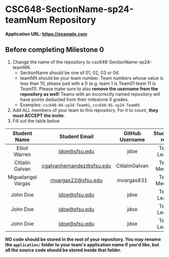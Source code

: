 # CSC648-SectionName-sp24-teamNum Repository

**Application URL: <https://example.com>**

## Before completing Milestone 0

1. Change the name of the repository to csc648-SectionName-sp24-teamNN.
   - SectionName should be one of 01, 02, 03 or 04.
   - teamNN should be your team number. Team numbers whose value is less than
     10, please pad with a 0 (e.g. team 1 is Team01 team 11 is Team11). Please
     make sure to also **remove the username from the repository as well**!
     Teams with an incorrectly named repository will have points deducted from
     their milestone 0 grades.
   - Examples: `csc648-04-sp24-Team01`, `csc648-01-sp24-Team05`
2. Add ALL members of your team to this repository. For it to count, **they must
   ACCEPT the invite**.
3. Fill out the table below

| Student Name  | Student Email | GitHub Username | Student's role |
|:-------------:| :-----------: | :-------------: | :------------: |
| Elliot Warren | jdoe@sfsu.edu |      jdoe       |  Team Leader   |
|   Citlalin Galvan    | cgalvanhernandez@sfsu.edu |      CitlalinGalvan       |  Team Member   |
|   Miguelangel Vargas    | mvargas22@sfsu.edu |      mvargas831       |  Team Member   |
|   John Doe    | jdoe@sfsu.edu |      jdoe       |  Team Leader   |
|   John Doe    | jdoe@sfsu.edu |      jdoe       |  Team Leader   |
|   John Doe    | jdoe@sfsu.edu |      jdoe       |  Team Leader   |
**NO code should be stored in the root of your repository. You may rename the
`application/` folder to your team's application name if you'd like, but all the
source code should be stored inside that folder.**

